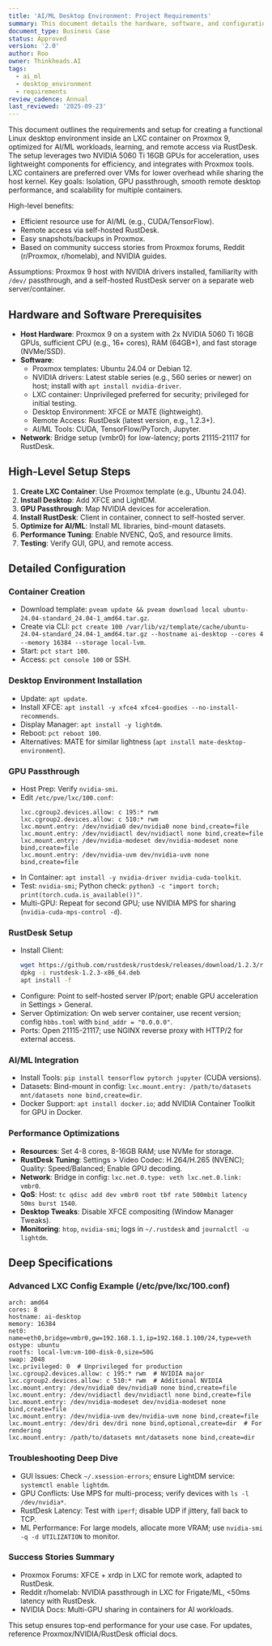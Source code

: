 ```yaml
---
title: 'AI/ML Desktop Environment: Project Requirements'
summary: This document details the hardware, software, and configuration requirements for the AI/ML Desktop Environment project.
document_type: Business Case
status: Approved
version: '2.0'
author: Roo
owner: Thinkheads.AI
tags:
  - ai_ml
  - desktop_environment
  - requirements
review_cadence: Annual
last_reviewed: '2025-09-23'
---
```

This document outlines the requirements and setup for creating a functional Linux desktop environment inside an LXC container on Proxmox 9, optimized for AI/ML workloads, learning, and remote access via RustDesk. The setup leverages two NVIDIA 5060 Ti 16GB GPUs for acceleration, uses lightweight components for efficiency, and integrates with Proxmox tools. LXC containers are preferred over VMs for lower overhead while sharing the host kernel. Key goals: Isolation, GPU passthrough, smooth remote desktop performance, and scalability for multiple containers.

High-level benefits:
- Efficient resource use for AI/ML (e.g., CUDA/TensorFlow).
- Remote access via self-hosted RustDesk.
- Easy snapshots/backups in Proxmox.
- Based on community success stories from Proxmox forums, Reddit (r/Proxmox, r/homelab), and NVIDIA guides.

Assumptions: Proxmox 9 host with NVIDIA drivers installed, familiarity with `/dev/` passthrough, and a self-hosted RustDesk server on a separate web server/container.

## Hardware and Software Prerequisites
- **Host Hardware**: Proxmox 9 on a system with 2x NVIDIA 5060 Ti 16GB GPUs, sufficient CPU (e.g., 16+ cores), RAM (64GB+), and fast storage (NVMe/SSD).
- **Software**:
  - Proxmox templates: Ubuntu 24.04 or Debian 12.
  - NVIDIA drivers: Latest stable series (e.g., 560 series or newer) on host; install with `apt install nvidia-driver`.
  - LXC container: Unprivileged preferred for security; privileged for initial testing.
  - Desktop Environment: XFCE or MATE (lightweight).
  - Remote Access: RustDesk (latest version, e.g., 1.2.3+).
  - AI/ML Tools: CUDA, TensorFlow/PyTorch, Jupyter.
- **Network**: Bridge setup (vmbr0) for low-latency; ports 21115-21117 for RustDesk.

## High-Level Setup Steps
1. **Create LXC Container**: Use Proxmox template (e.g., Ubuntu 24.04).
2. **Install Desktop**: Add XFCE and LightDM.
3. **GPU Passthrough**: Map NVIDIA devices for acceleration.
4. **Install RustDesk**: Client in container, connect to self-hosted server.
5. **Optimize for AI/ML**: Install ML libraries, bind-mount datasets.
6. **Performance Tuning**: Enable NVENC, QoS, and resource limits.
7. **Testing**: Verify GUI, GPU, and remote access.

## Detailed Configuration
### Container Creation
- Download template: `pveam update && pveam download local ubuntu-24.04-standard_24.04-1_amd64.tar.gz`.
- Create via CLI: `pct create 100 /var/lib/vz/template/cache/ubuntu-24.04-standard_24.04-1_amd64.tar.gz --hostname ai-desktop --cores 4 --memory 16384 --storage local-lvm`.
- Start: `pct start 100`.
- Access: `pct console 100` or SSH.

### Desktop Environment Installation
- Update: `apt update`.
- Install XFCE: `apt install -y xfce4 xfce4-goodies --no-install-recommends`.
- Display Manager: `apt install -y lightdm`.
- Reboot: `pct reboot 100`.
- Alternatives: MATE for similar lightness (`apt install mate-desktop-environment`).

### GPU Passthrough
- Host Prep: Verify `nvidia-smi`.
- Edit `/etc/pve/lxc/100.conf`:
  ```
  lxc.cgroup2.devices.allow: c 195:* rwm
  lxc.cgroup2.devices.allow: c 510:* rwm
  lxc.mount.entry: /dev/nvidia0 dev/nvidia0 none bind,create=file
  lxc.mount.entry: /dev/nvidiactl dev/nvidiactl none bind,create=file
  lxc.mount.entry: /dev/nvidia-modeset dev/nvidia-modeset none bind,create=file
  lxc.mount.entry: /dev/nvidia-uvm dev/nvidia-uvm none bind,create=file
  ```
- In Container: `apt install -y nvidia-driver nvidia-cuda-toolkit`.
- Test: `nvidia-smi`; Python check: `python3 -c "import torch; print(torch.cuda.is_available())"`.
- Multi-GPU: Repeat for second GPU; use NVIDIA MPS for sharing (`nvidia-cuda-mps-control -d`).

### RustDesk Setup
- Install Client: 
  ```bash
  wget https://github.com/rustdesk/rustdesk/releases/download/1.2.3/rustdesk-1.2.3-x86_64.deb
  dpkg -i rustdesk-1.2.3-x86_64.deb
  apt install -f
  ```
- Configure: Point to self-hosted server IP/port; enable GPU acceleration in Settings > General.
- Server Optimization: On web server container, use recent version; config `hbbs.toml` with `bind_addr = "0.0.0.0"`.
- Ports: Open 21115-21117; use NGINX reverse proxy with HTTP/2 for external access.

### AI/ML Integration
- Install Tools: `pip install tensorflow pytorch jupyter` (CUDA versions).
- Datasets: Bind-mount in config: `lxc.mount.entry: /path/to/datasets mnt/datasets none bind,create=dir`.
- Docker Support: `apt install docker.io`; add NVIDIA Container Toolkit for GPU in Docker.

### Performance Optimizations
- **Resources**: Set 4-8 cores, 8-16GB RAM; use NVMe for storage.
- **RustDesk Tuning**: Settings > Video Codec: H.264/H.265 (NVENC); Quality: Speed/Balanced; Enable GPU decoding.
- **Network**: Bridge in config: `lxc.net.0.type: veth lxc.net.0.link: vmbr0`.
- **QoS**: Host: `tc qdisc add dev vmbr0 root tbf rate 500mbit latency 50ms burst 1540`.
- **Desktop Tweaks**: Disable XFCE compositing (Window Manager Tweaks).
- **Monitoring**: `htop`, `nvidia-smi`; logs in `~/.rustdesk` and `journalctl -u lightdm`.

## Deep Specifications
### Advanced LXC Config Example (/etc/pve/lxc/100.conf)
```
arch: amd64
cores: 8
hostname: ai-desktop
memory: 16384
net0: name=eth0,bridge=vmbr0,gw=192.168.1.1,ip=192.168.1.100/24,type=veth
ostype: ubuntu
rootfs: local-lvm:vm-100-disk-0,size=50G
swap: 2048
lxc.privileged: 0  # Unprivileged for production
lxc.cgroup2.devices.allow: c 195:* rwm  # NVIDIA major
lxc.cgroup2.devices.allow: c 510:* rwm  # Additional NVIDIA
lxc.mount.entry: /dev/nvidia0 dev/nvidia0 none bind,create=file
lxc.mount.entry: /dev/nvidiactl dev/nvidiactl none bind,create=file
lxc.mount.entry: /dev/nvidia-modeset dev/nvidia-modeset none bind,create=file
lxc.mount.entry: /dev/nvidia-uvm dev/nvidia-uvm none bind,create=file
lxc.mount.entry: /dev/dri dev/dri none bind,optional,create=dir  # For rendering
lxc.mount.entry: /path/to/datasets mnt/datasets none bind,create=dir
```

### Troubleshooting Deep Dive
- GUI Issues: Check `~/.xsession-errors`; ensure LightDM service: `systemctl enable lightdm`.
- GPU Conflicts: Use MPS for multi-process; verify devices with `ls -l /dev/nvidia*`.
- RustDesk Latency: Test with `iperf`; disable UDP if jittery, fall back to TCP.
- ML Performance: For large models, allocate more VRAM; use `nvidia-smi -q -d UTILIZATION` to monitor.

### Success Stories Summary
- Proxmox Forums: XFCE + xrdp in LXC for remote work, adapted to RustDesk.
- Reddit r/homelab: NVIDIA passthrough in LXC for Frigate/ML, <50ms latency with RustDesk.
- NVIDIA Docs: Multi-GPU sharing in containers for AI workloads.

This setup ensures top-end performance for your use case. For updates, reference Proxmox/NVIDIA/RustDesk official docs.

